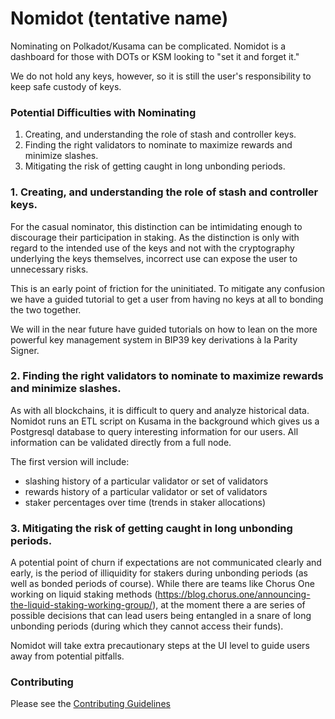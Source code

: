 # Nomidot (tentative name)

Nominating on Polkadot/Kusama can be complicated. Nomidot is a dashboard for those with DOTs or KSM looking to "set it and forget it."

We do not hold any keys, however, so it is still the user's responsibility to keep safe custody of keys.

### Potential Difficulties with Nominating
1. Creating, and understanding the role of stash and controller keys.
2. Finding the right validators to nominate to maximize rewards and minimize slashes.
3. Mitigating the risk of getting caught in long unbonding periods.

### 1. Creating, and understanding the role of stash and controller keys.
For the casual nominator, this distinction can be intimidating enough to discourage their participation in staking. As the distinction is only with regard to the intended use of the keys and not with the cryptography underlying the keys themselves, incorrect use can expose the user to unnecessary risks.

This is an early point of friction for the uninitiated. To mitigate any confusion we have a guided tutorial to get a user from having no keys at all to bonding the two together. 

We will in the near future have guided tutorials on how to lean on the more powerful key management system in BIP39 key derivations à la Parity Signer.

### 2. Finding the right validators to nominate to maximize rewards and minimize slashes.
As with all blockchains, it is difficult to query and analyze historical data. Nomidot runs an ETL script on Kusama in the background which gives us a Postgresql database to query interesting information for our users. All information can be validated directly from a full node.

The first version will include:
* slashing history of a particular validator or set of validators
* rewards history of a particular validator or set of validators
* staker percentages over time (trends in staker allocations)

### 3. Mitigating the risk of getting caught in long unbonding periods.
A potential point of churn if expectations are not communicated clearly and early, is the period of illiquidity for stakers during unbonding periods (as well as bonded periods of course). While there are teams like Chorus One working on liquid staking methods (https://blog.chorus.one/announcing-the-liquid-staking-working-group/), at the moment there a are series of possible decisions that can lead users being entangled in a snare of long unbonding periods (during which they cannot access their funds).

Nomidot will take extra precautionary steps at the UI level to guide users away from potential pitfalls.

### Contributing
Please see the [Contributing Guidelines](./CONTRIBUTING.md)